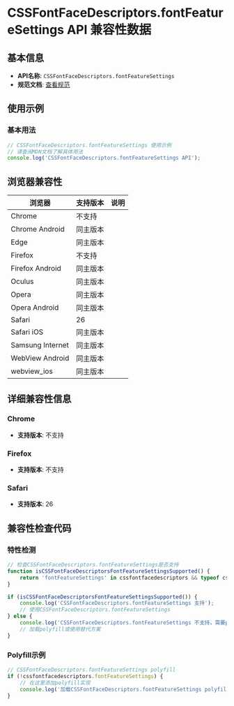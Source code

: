 # CSSFontFaceDescriptors.fontFeatureSettings API 兼容性数据

## 基本信息

- **API名称**: `CSSFontFaceDescriptors.fontFeatureSettings`
- **规范文档**: [查看规范](https://drafts.csswg.org/css-fonts/#dom-cssfontfacedescriptors-fontfeaturesettings)

## 使用示例

### 基本用法

```javascript
// CSSFontFaceDescriptors.fontFeatureSettings 使用示例
// 请查阅MDN文档了解具体用法
console.log('CSSFontFaceDescriptors.fontFeatureSettings API');
```

## 浏览器兼容性

| 浏览器 | 支持版本 | 说明 |
|--------|----------|------|
| Chrome | 不支持 |  |
| Chrome Android | 同主版本 |  |
| Edge | 同主版本 |  |
| Firefox | 不支持 |  |
| Firefox Android | 同主版本 |  |
| Oculus | 同主版本 |  |
| Opera | 同主版本 |  |
| Opera Android | 同主版本 |  |
| Safari | 26 |  |
| Safari iOS | 同主版本 |  |
| Samsung Internet | 同主版本 |  |
| WebView Android | 同主版本 |  |
| webview_ios | 同主版本 |  |

## 详细兼容性信息

### Chrome

- **支持版本**: 不支持

### Firefox

- **支持版本**: 不支持

### Safari

- **支持版本**: 26

## 兼容性检查代码

### 特性检测

```javascript
// 检查CSSFontFaceDescriptors.fontFeatureSettings是否支持
function isCSSFontFaceDescriptorsFontFeatureSettingsSupported() {
    return 'fontFeatureSettings' in cssfontfacedescriptors && typeof cssfontfacedescriptors.fontFeatureSettings === 'function';
}

if (isCSSFontFaceDescriptorsFontFeatureSettingsSupported()) {
    console.log('CSSFontFaceDescriptors.fontFeatureSettings 支持');
    // 使用CSSFontFaceDescriptors.fontFeatureSettings
} else {
    console.log('CSSFontFaceDescriptors.fontFeatureSettings 不支持，需要polyfill');
    // 加载polyfill或使用替代方案
}
```

### Polyfill示例

```javascript
// CSSFontFaceDescriptors.fontFeatureSettings polyfill
if (!cssfontfacedescriptors.fontFeatureSettings) {
    // 在这里添加polyfill实现
    console.log('加载CSSFontFaceDescriptors.fontFeatureSettings polyfill');
}
```

